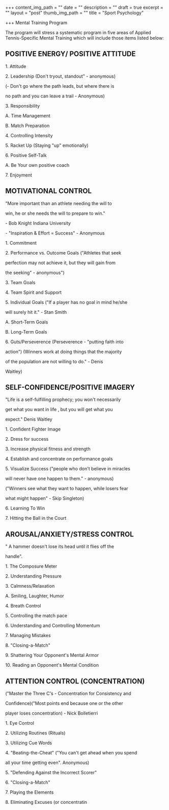 +++
content_img_path = ""
date = ""
description = ""
draft = true
excerpt = ""
layout = "post"
thumb_img_path = ""
title = "Sport Psychology"

+++
Mental Training Program

The program will stress a systematic program in five areas of Applied Tennis-Specific Mental Training which will include those items listed below:

## POSITIVE ENERGY/ POSITIVE ATTITUDE

1\. Attitude

2\. Leadership (Don't tryout, standout" - anonymous)

(- Don't go where the path leads, but where there is

no path and you can leave a trail - Anonymous)

3\. Responsibility

A. Time Management

B. Match Preparation

4\. Controlling Intensity

5\. Racket Up (Staying "up" emotionally)

6\. Positive Self-Talk

A. Be Your own positive coach

7\. Enjoyment

## MOTIVATIONAL CONTROL

"More important than an athlete needing the will to

win, he or she needs the will to prepare to win."

\- Bob Knight Indiana University

\- "Inspiration & Effort = Success" - Anonymous

1\. Commitment

2\. Performance vs. Outcome Goals ("Athletes that seek

perfection may not achieve it, but they will gain from

the seeking" - anonymous")

3\. Team Goals

4\. Team Spirit and Support

5\. Individual Goals ("If a player has no goal in mind he/she

will surely hit it." - Stan Smith

A. Short-Term Goals

B. Long-Term Goals

6\. Guts/Perseverence (Perseverence - "putting faith into

action") (Winners work at doing things that the majority

of the population are not willing to do." - Denis

Waitley)

## SELF-CONFIDENCE/POSITIVE IMAGERY

"Life is a self-fulfilling prophecy; you won't necessarily

get what you want in life , but you will get what you

expect." Denis Waitley

1\. Confident Fighter Image

2\. Dress for success

3\. Increase physical fitness and strength

4\. Establish and concentrate on performance goals

5\. Visualize Success ("people who don't believe in miracles

will never have one happen to them." - anonymous)

("Winners see what they want to happen, while losers fear

what might happen" - Skip Singleton)

6\. Learning To Win

7\. Hitting the Ball in the Court

## AROUSAL/ANXIETY/STRESS CONTROL

" A hammer doesn't lose its head until it flies off the

handle".

1\. The Composure Meter

2\. Understanding Pressure

3\. Calmness/Relaxation

A. Smiling, Laughter, Humor

4\. Breath Control

5\. Controlling the match pace

6\. Understanding and Controlling Momentum

7\. Managing Mistakes

8\. "Closing-a-Match"

9\. Shattering Your Opponent's Mental Armor

10\. Reading an Opponent's Mental Condition

## ATTENTION CONTROL (CONCENTRATION)

("Master the Three C's - Concentration for Consistency and

Confidence)("Most points end because one or the other

player loses concentration) - Nick Bolletierri

1\. Eye Control

2\. Utilizing Routines (Rituals)

3\. Utilizing Cue Words

4\. "Beating-the-Cheat" ("You can't get ahead when you spend

all your time getting even". Anonymous)

5\. "Defending Against the Incorrect Scorer"

6\. "Closing-a-Match"

7\. Playing the Elements

8\. Eliminating Excuses (or concentratin